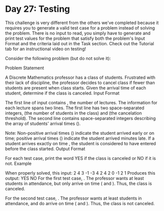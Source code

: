 # Day 27: Testing

This challenge is very different from the others we've completed because it requires you to generate a valid test case for a problem instead of solving the problem. There is no input to read, you simply have to generate and print test values for the problem that satisfy both the problem's Input Format and the criteria laid out in the Task section. Check out the Tutorial tab for an instructional video on testing!

Consider the following problem (but do not solve it):

Problem Statement

A Discrete Mathematics professor has a class of  students. Frustrated with their lack of discipline, the professor decides to cancel class if fewer than  students are present when class starts. Given the arrival time of each student, determine if the class is canceled.
Input Format

The first line of input contains , the number of lectures.
The information for each lecture spans two lines. The first line has two space-separated integers,  (the number of students in the class) and  (the cancelation threshold). The second line contains  space-separated integers describing the array of students' arrival times ().

Note: Non-positive arrival times () indicate the student arrived early or on time; positive arrival times () indicate the student arrived  minutes late. If a student arrives exactly on time , the student is considered to have entered before the class started.
Output Format

For each test case, print the word YES if the class is canceled or NO if it is not.
Example

When properly solved, this input:
2
4 3
-1 -3 4 2
4 2
0 -1 2 1
Produces this output:
YES
NO
For the first test case, . The professor wants at least  students in attendance, but only  arrive on time ( and ). Thus, the class is canceled.

For the second test case, . The professor wants at least  students in attendance, and  do arrive on time ( and ). Thus, the class is not canceled.